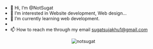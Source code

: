 - 👋 Hi, I’m @NotSugat
- 👀 I’m interested in Website development, Web design...
- 🌱 I’m currently learning web development.
- 
- 📫 How to reach me through my email sugatsujakhu1@gmail.com

<p align="center"><img align="center" src="https://github-readme-streak-stats.herokuapp.com/?user=notsugat&" alt="notsugat" /></p>

<!---
NotSugat/NotSugat is a ✨ special ✨ repository because its `README.md` (this file) appears on your GitHub profile.
You can click the Preview link to take a look at your changes.
--->
